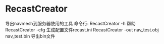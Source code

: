 # RecastCreator
导出navmesh到服务器使用的工具
命令行:
       RecastCreator -h                             帮助
       RecastCreator -cfg                           生成配置文件recast.ini
       RecastCreator -out nav_test.obj nav_test.bin 导出bin文件     
